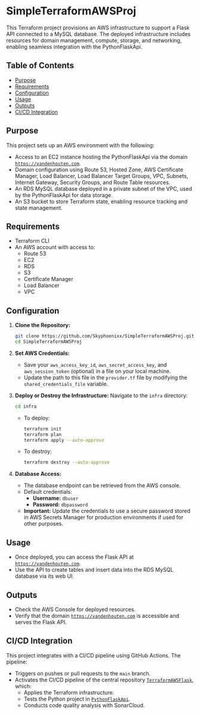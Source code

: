 # SimpleTerraformAWSProj

This Terraform project provisions an AWS infrastructure to support a Flask API connected to a MySQL database. The deployed infrastructure includes resources for domain management, compute, storage, and networking, enabling seamless integration with the PythonFlaskApi.

## Table of Contents
- [Purpose](#purpose)
- [Requirements](#requirements)
- [Configuration](#configuration)
- [Usage](#usage)
- [Outputs](#outputs)
- [CI/CD Integration](#cicd-integration)

## Purpose
This project sets up an AWS environment with the following:
- Access to an EC2 instance hosting the PythonFlaskApi via the domain [`https://vandenhouten.com`](https://vandenhouten.com).
- Domain configuration using Route 53, Hosted Zone, AWS Certificate Manager, Load Balancer, Load Balancer Target Groups, VPC, Subnets, Internet Gateway, Security Groups, and Route Table resources.
- An RDS MySQL database deployed in a private subnet of the VPC, used by the PythonFlaskApi for data storage.
- An S3 bucket to store Terraform state, enabling resource tracking and state management.

## Requirements
- Terraform CLI
- An AWS account with access to:
    - Route 53
    - EC2
    - RDS
    - S3
    - Certificate Manager
    - Load Balancer
    - VPC

## Configuration
1. **Clone the Repository:**
   ```bash
   git clone https://github.com/Skyphoenixx/SimpleTerraformAWSProj.git
   cd SimpleTerraformAWSProj
   ```

2. **Set AWS Credentials:**
    - Save your `aws_access_key_id`, `aws_secret_access_key`, and `aws_session_token` (optional) in a file on your local machine.
    - Update the path to this file in the `provider.tf` file by modifying the `shared_credentials_file` variable.

3. **Deploy or Destroy the Infrastructure:**
   Navigate to the `infra` directory:
   ```bash
   cd infra
   ```
    - To deploy:
      ```bash
      terraform init
      terraform plan
      terraform apply --auto-approve
      ```
    - To destroy:
      ```bash
      terraform destroy --auto-approve
      ```

4. **Database Access:**
    - The database endpoint can be retrieved from the AWS console.
    - Default credentials:
        - **Username:** `dbuser`
        - **Password:** `dbpassword`
    - **Important:** Update the credentials to use a secure password stored in AWS Secrets Manager for production environments if used for other purposes.

## Usage
- Once deployed, you can access the Flask API at [`https://vandenhouten.com`](https://vandenhouten.com).
- Use the API to create tables and insert data into the RDS MySQL database via its web UI.

## Outputs
- Check the AWS Console for deployed resources.
- Verify that the domain [`https://vandenhouten.com`](https://vandenhouten.com) is accessible and serves the Flask API.

## CI/CD Integration
This project integrates with a CI/CD pipeline using GitHub Actions. The pipeline:
- Triggers on pushes or pull requests to the `main` branch.
- Activates the CI/CD pipeline of the central repository [`TerraformAWSFlask`](https://github.com/Skyphoenixx/TerraformAWSFlask), which:
    - Applies the Terraform infrastructure.
    - Tests the Python project in [`PythonFlaskApi`](https://github.com/Skyphoenixx/PythonFlaskApi).
    - Conducts code quality analysis with SonarCloud.